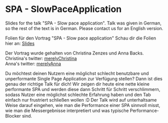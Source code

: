# SPA - SlowPaceApplication
Slides for the talk "SPA - Slow pace application". Talk was given in German, so the rest of the text is in German. Please contact us for an English version.

Folien für den Vortrag "SPA - Slow pace application"
Schau dir die Folien hier an: [Slides](https://merelyanna.github.io/SPA-SlowPaceApplication-Slides/)

Der Vortrag wurde gehalten von Christina Zenzes und Anna Backs.<br/>
Christina's twitter: [merelyChristina](https://twitter.com/merelyChristina)<br/>
Anna's twitter: [merelyAnna](https://twitter.com/merelyAnna)<br/>

Du möchtest deinen Nutzern eine möglichst schlecht benutzbare und unperformante Single Page Application zur Verfügung stellen? Dann ist dies genau der richtige Talk für dich! Wir zeigen dir heute eine nette kleine performante SPA und werden diese dann Schritt für Schritt verschlimmern, sodass Nutzer eine möglichst schlechte Erfahrung haben und den Tab einfach nur frustriert schließen wollen :D Der Talk wird auf unterhaltsame Weise darauf eingehen, wie man die Performance einer SPA sinnvoll misst, wie man die Messergebnisse interpretiert und was typische Performance-Blocker sind.

